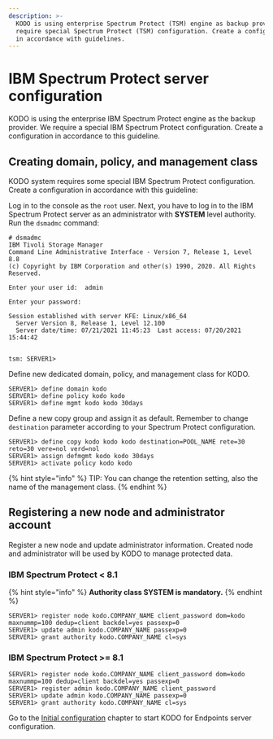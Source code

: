 ```yaml
---
description: >-
  KODO is using enterprise Spectrum Protect (TSM) engine as backup provider. We
  require special Spectrum Protect (TSM) configuration. Create a configuration
  in accordance with guidelines.
---
```


# IBM Spectrum Protect server configuration

KODO is using the enterprise IBM Spectrum Protect engine as the backup provider. We require a special IBM Spectrum Protect configuration. Create a configuration in accordance to this guideline.

## Creating domain, policy, and management class

KODO system requires some special IBM Spectrum Protect configuration. Create a configuration in accordance with this guideline:

Log in to the console as the `root` user. Next, you have to log in to the IBM Spectrum Protect server as an administrator with **SYSTEM** level authority. Run the `dsmadmc` command:  

```text
# dsmadmc
IBM Tivoli Storage Manager
Command Line Administrative Interface - Version 7, Release 1, Level 8.8
(c) Copyright by IBM Corporation and other(s) 1990, 2020. All Rights Reserved.

Enter your user id:  admin

Enter your password:

Session established with server KFE: Linux/x86_64
  Server Version 8, Release 1, Level 12.100
  Server date/time: 07/21/2021 11:45:23  Last access: 07/20/2021 15:44:42


tsm: SERVER1>

```

Define new dedicated domain, policy, and management class for KODO.

```text
SERVER1> define domain kodo
SERVER1> define policy kodo kodo
SERVER1> define mgmt kodo kodo 30days
```

Define a new copy group and assign it as default. Remember to change `destination` parameter according to your Spectrum Protect configuration.

```text
SERVER1> define copy kodo kodo kodo destination=POOL_NAME rete=30 reto=30 vere=nol verd=nol 
SERVER1> assign defmgmt kodo kodo 30days
SERVER1> activate policy kodo kodo
```

{% hint style="info" %}
TIP: You can change the retention setting, also the name of the management class.
{% endhint %}

## Registering a new node and administrator account

Register a new node and update administrator information. Created node and administrator will be used by KODO to manage protected data.

### **IBM Spectrum Protect &lt; 8.1**

{% hint style="info" %}
**Authority class SYSTEM is mandatory.**
{% endhint %}

```text
SERVER1> register node kodo.COMPANY_NAME client_password dom=kodo maxnummp=100 dedup=client backdel=yes passexp=0
SERVER1> update admin kodo.COMPANY_NAME passexp=0
SERVER1> grant authority kodo.COMPANY_NAME cl=sys
```

### **IBM Spectrum Protect &gt;= 8.1**

```text
SERVER1> register node kodo.COMPANY_NAME client_password dom=kodo maxnummp=100 dedup=client backdel=yes passexp=0
SERVER1> register admin kodo.COMPANY_NAME client_password
SERVER1> update admin kodo.COMPANY_NAME passexp=0
SERVER1> grant authority kodo.COMPANY_NAME cl=sys
```

Go to the [Initial configuration](initial-configuration.md) chapter to start KODO for Endpoints server configuration.

